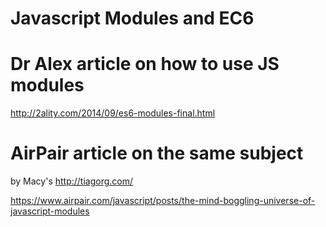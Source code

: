 # Javascript Modules and EC6 


# Dr Alex article on how to use JS modules 

http://2ality.com/2014/09/es6-modules-final.html

# AirPair article on the same subject 

by Macy's http://tiagorg.com/ 

https://www.airpair.com/javascript/posts/the-mind-boggling-universe-of-javascript-modules



